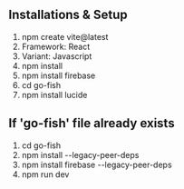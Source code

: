 ## Installations & Setup
1. npm create vite@latest
2. Framework: React
3. Variant: Javascript
4. npm install
5. npm install firebase
6. cd go-fish
7. npm install lucide


## If 'go-fish' file already exists
1. cd go-fish
2. npm install --legacy-peer-deps
3. npm install firebase --legacy-peer-deps
4. npm run dev

